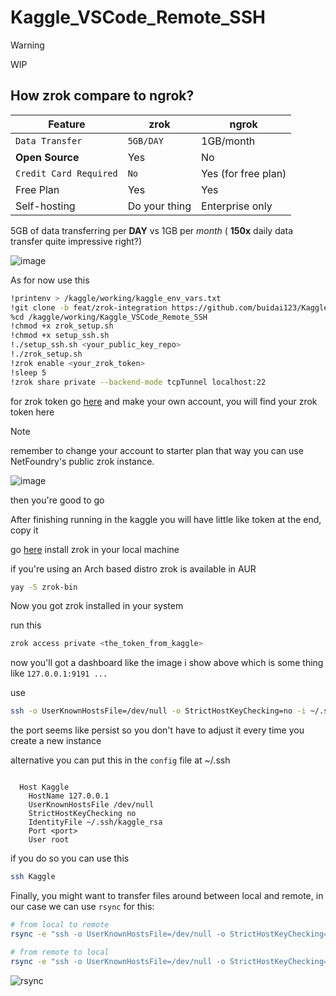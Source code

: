 # Kaggle_VSCode_Remote_SSH

> [!WARNING]
>
> WIP

## How zrok compare to ngrok?

| Feature                | zrok          | ngrok               |
| ---------------------- | ------------- | ------------------- |
| `Data Transfer`        | `5GB/DAY`     | 1GB/month           |
| **Open Source**        | Yes           | No                  |
| `Credit Card Required` | `No`          | Yes (for free plan) |
| Free Plan              | Yes           | Yes                 |
| Self-hosting           | Do your thing | Enterprise only     |

5GB of data transferring per **DAY** vs 1GB per _month_ ( **150x** daily data transfer quite impressive right?)

![image](https://github.com/user-attachments/assets/96b2c14a-dc22-46db-a8f0-7229380a6173)

As for now use this

```bash
!printenv > /kaggle/working/kaggle_env_vars.txt
!git clone -b feat/zrok-integration https://github.com/buidai123/Kaggle_VSCode_Remote_SSH.git /kaggle/working/Kaggle_VSCode_Remote_SSH
%cd /kaggle/working/Kaggle_VSCode_Remote_SSH
!chmod +x zrok_setup.sh
!chmod +x setup_ssh.sh
!./setup_ssh.sh <your_public_key_repo>
!./zrok_setup.sh
!zrok enable <your_zrok_token>
!sleep 5
!zrok share private --backend-mode tcpTunnel localhost:22
```

for zrok token go [here](https://myzrok.io/) and make your own account, you will find your zrok token here

> [!NOTE]
>
> remember to change your account to starter plan that way you can use NetFoundry's public zrok instance.

![image](https://github.com/user-attachments/assets/5692143f-617e-40a0-8700-aea87aac1e0d)

then you're good to go

After finishing running in the kaggle you will have little like token at the end, copy it

go [here](https://docs.zrok.io/docs/guides/install/) install zrok in your local machine

if you're using an Arch based distro zrok is available in AUR

```bash
yay -S zrok-bin
```

Now you got zrok installed in your system

run this

```bash
zrok access private <the_token_from_kaggle>
```

now you'll got a dashboard like the image i show above which is some thing like `127.0.0.1:9191 ...`

use

```bash
ssh -o UserKnownHostsFile=/dev/null -o StrictHostKeyChecking=no -i ~/.ssh/kaggle_rsa -p <port(here mine is 9191)> root@127.0.0.1
```

the port seems like persist so you don't have to adjust it every time you create a new instance

alternative you can put this in the `config` file at ~/.ssh

```text

  Host Kaggle
    HostName 127.0.0.1
    UserKnownHostsFile /dev/null
    StrictHostKeyChecking no
    IdentityFile ~/.ssh/kaggle_rsa
    Port <port>
    User root
```

if you do so you can use this

```bash
ssh Kaggle
```

Finally, you might want to transfer files around between local and remote, in our case we can use `rsync` for this:

```bash
# from local to remote
rsync -e "ssh -o UserKnownHostsFile=/dev/null -o StrictHostKeyChecking=no -i ~/.ssh/kaggle_rsa -p 9191" <path_to_the_local_file> root@127.0.0.1:/kaggle/working
```

```bash
# from remote to local
rsync -e "ssh -o UserKnownHostsFile=/dev/null -o StrictHostKeyChecking=no -i ~/.ssh/kaggle_rsa -p 9191" root@127.0.0.1:<path_to_the_remote_file> <destination_path_in_local>
```

![rsync](https://github.com/user-attachments/assets/74387224-c54e-41c6-a8d0-9466a6c12315)
